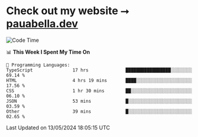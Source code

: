 # Check out my website ⭢ [pauabella.dev](https://pauabella.dev)

<!--START_SECTION:waka-->
![Code Time](http://img.shields.io/badge/Code%20Time-3%2C324%20hrs%2052%20mins-blue)

📊 **This Week I Spent My Time On** 

```text
💬 Programming Languages: 
TypeScript               17 hrs              █████████████████░░░░░░░░   69.14 % 
HTML                     4 hrs 19 mins       ████░░░░░░░░░░░░░░░░░░░░░   17.56 % 
CSS                      1 hr 30 mins        ██░░░░░░░░░░░░░░░░░░░░░░░   06.10 % 
JSON                     53 mins             █░░░░░░░░░░░░░░░░░░░░░░░░   03.59 % 
Other                    39 mins             █░░░░░░░░░░░░░░░░░░░░░░░░   02.65 % 
```


 Last Updated on 13/05/2024 18:05:15 UTC
<!--END_SECTION:waka-->
